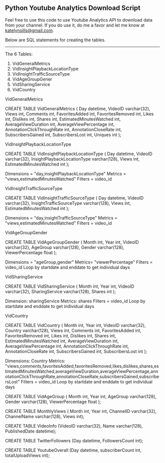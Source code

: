 Python Youtube Analytics Download Script
---

Feel free to use this code to use Youtube Analytics API to download data from your channel. If you do use it, do me a favor and let me know at katelynsills@gmail.com.

Below are SQL statements for creating the tables.

***
The 6 Tables:

1. VidGeneralMetrics
2. VidInsightPlaybackLocationType
3. VidInsightTrafficSourceType
4. VidAgeGroupGener
5. VidSharingService
6. VidCountry

 
VidGeneralMetrics
 
CREATE TABLE VidGeneralMetrics
(
Day datetime,
VideoID varchar(32),
Views int,
Comments int, 
FavoritesAdded int, 
FavoritesRemoved int,
Likes int,
Dislikes int,
Shares int,
EstimatedMinutesWatched int,
AverageViewDuration int,
AverageViewPercentage int,
AnnotationClickThroughRate int,
AnnotationCloseRate int,
SubscribersGained int,
SubscribersLost int,
Uniques int
);

                                               
 
VidInsightPlaybackLocationType
 
CREATE TABLE VidInsightPlaybackLocationType
(
Day datetime,
VideoID varchar(32),
InsightPlaybackLocationType varchar(128),
Views int,
EstimatedMinutesWatched int
);
 
Dimensions = "day,insightPlaybackLocationType"
Metrics =  "views,estimatedMinutesWatched"
Filters = video_id
 
VidInsightTrafficSourceType
 
CREATE TABLE VidInsightTrafficSourceType
(
Day datetime,
VideoID varchar(32),
InsightTrafficSourceType varchar(128),
Views int,
EstimatedMinutesWatched int
);
 
Dimensions = "day,insightTrafficSourceType"
Metrics = "views,estimatedMinutesWatched"
Filters = video_id
 
VidAgeGroupGender
 
CREATE TABLE VidAgeGroupGender
(
Month int,
Year int,
VideoID varchar(32),
AgeGroup varchar(128),
Gender varchar(128),
ViewerPercentage float
);
 
Dimensions = "ageGroup,gender"
Metrics= "viewerPercentage"
Filters = video_id
Loop by startdate and enddate to get individual days
 
VidSharingService
 
CREATE TABLE VidSharingService
(
Month int,
Year int,
VideoID varchar(32),
SharingService varchar(128),
Shares int
);
 
Dimension: sharingService
Metrics: shares
Filters = video_id
Loop by startdate and enddate to get individual days
 
VidCountry
 
CREATE TABLE VidCountry
(
Month int,
Year int,
VideoID varchar(32),
Country varchar(128),
Views int,
Comments int, 
FavoritesAdded int, 
FavoritesRemoved int,
Likes int,
Dislikes int,
Shares int,
EstimatedMinutesWatched int,
AverageViewDuration int,
AverageViewPercentage int,
AnnotationClickThroughRate int,
AnnotationCloseRate int,
SubscribersGained int,
SubscribersLost int
);
 
Dimensions: Country
Metrics: "views,comments,favoritesAdded,favoritesRemoved,likes,dislikes,shares,estimatedMinutesWatched,averageViewDuration,averageViewPercentage,annotationClickThroughRate,annotationCloseRate,subscribersGained,subscribersLost"
Filters = video_id
Loop by startdate and enddate to get individual days

 
 
CREATE TABLE VidAgeGroup
(
Month int,
Year int,
AgeGroup varchar(128),
Gender varchar(128),
ViewerPercentage float
);
 
CREATE TABLE MonthlyViews ( Month int, Year int, ChannelID varchar(32), ChannelName varchar(128), Views int);
 
 
CREATE TABLE VideoInfo (VideoID varchar(32), Name varchar(128), PublishedDate datetime);
 
CREATE TABLE TwitterFollowers (Day datetime, FollowersCount int);
 
CREATE TABLE YoutubeOverall (Day datetime, subscriberCount int, totalUploadViews int);
 
